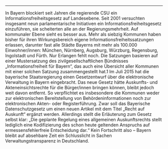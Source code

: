 
---
In Bayern blockiert seit Jahren die regierende CSU ein Informationsfreiheitsgesetz
auf Landesebene. Seit 2001 versuchten
insgesamt neun parlamentarische Initiativen ein Informationsfreiheitsgesetz
einzuführen, sie scheiterten alle an der Regierungsmehrheit.
Auf kommunaler Ebene sieht es besser aus. Mehr als siebzig
Kommunen haben bisher für ihren Wirkungsbereich eigene Informationsfreiheitssatzungen
erlassen, darunter fast alle Städte
Bayerns mit mehr als 100.000 Einwohner/innen: München,
Nürnberg, Augsburg, Würzburg, Regensburg, Ingolstadt und
Fürth. Nur Erlangen fehlt noch. Die Satzungen basieren auf einer
Mustersatzung des zivilgesellschaftlichen Bündnisses „Informationsfreiheit
für Bayern“, das auch eine Übersicht aller
Kommunen mit einer solchen Satzung zusammengestellt hat.1
Im Juli 2015 hat die bayerische Staatsregierung einen Gesetzentwurf
über die elektronische Verwaltung in Bayern eingebracht.
Das neue Gesetz hätte Auskunfts- und Akteneinsichtsrechte
für die Bürger/innen bringen können, bleibt jedoch weit
davon entfernt. So verpflichtet es insbesondere die Kommunen
weder zur elektronischen Bereitstellung von Behördeninformationen
noch zur elektronischen Akten- oder Registerführung.
Zwar soll das Bayerische Datenschutzgesetz um einen
neuen Artikel mit dem Titel „Recht auf Auskunft“ ergänzt
werden. Allerdings stellt die Erläuterung zum Gesetz selbst
klar: „Die geplante Regelung eines allgemeinen Auskunftsrechts
stellt lediglich eine Kodifizierung des schon heute geltenden
Anspruchs auf ermessensfehlerfreie Entscheidung dar.“
Kein Fortschritt also – Bayern bleibt auf absehbare Zeit ein
Schlusslicht in Sachen Verwaltungstransparenz in Deutschland.
